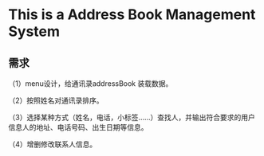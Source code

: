 # This is a Address Book Management System
## 需求

（1）menu设计，给通讯录addressBook 装载数据。

（2）按照姓名对通讯录排序。

（3）选择某种方式（姓名，电话，小标签……）查找人，并输出符合要求的用户信息人的地址、电话号码、出生日期等信息。

（4）增删修改联系人信息。

 



